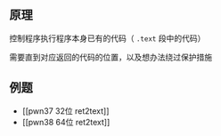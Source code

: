 ## 原理

控制程序执行程序本身已有的代码（ `.text` 段中的代码）

需要直到对应返回的代码的位置，以及想办法绕过保护措施

## 例题

- [[pwn37 32位 ret2text]]
- [[pwn38 64位 ret2text]]